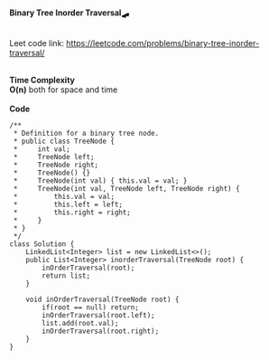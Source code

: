 **Binary Tree Inorder Traversal🛹**<br><br>

Leet code link: https://leetcode.com/problems/binary-tree-inorder-traversal/ <br><br>

**Time Complexity**<br>
**O(n)** both for space and time
<br><br>
**Code**<br>
```
/**
 * Definition for a binary tree node.
 * public class TreeNode {
 *     int val;
 *     TreeNode left;
 *     TreeNode right;
 *     TreeNode() {}
 *     TreeNode(int val) { this.val = val; }
 *     TreeNode(int val, TreeNode left, TreeNode right) {
 *         this.val = val;
 *         this.left = left;
 *         this.right = right;
 *     }
 * }
 */
class Solution {
    LinkedList<Integer> list = new LinkedList<>();
    public List<Integer> inorderTraversal(TreeNode root) {
        inOrderTraversal(root);
        return list;
    }
    
    void inOrderTraversal(TreeNode root) {
        if(root == null) return;
        inOrderTraversal(root.left);
        list.add(root.val);
        inOrderTraversal(root.right);
    }
}
```
